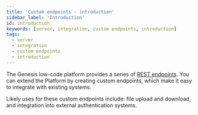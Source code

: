 ```yaml
---
title: 'Custom endpoints - introduction'
sidebar_label: 'Introduction'
id: introduction
keywords: [server, integration, custom endpoints, introduction]
tags:
  - server
  - integration
  - custom endpoints
  - introduction
---
```


The Genesis low-code platform provides a series of [REST endpoints](../../../../server/integration/rest-endpoints/introduction/).
You can extend the Platform by creating custom endpoints, which make it easy to integrate with existing systems.

Likely uses for these custom endpoints include: file upload and download, and integration into external authentication systems.

